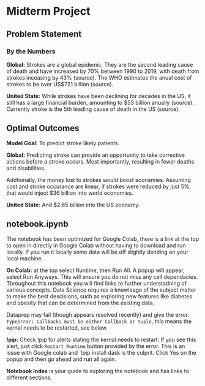 # Midterm Project

## Problem Statement

### By the Numbers

**Global:** Strokes are a global epidemic. They are the second leading cause of death and have increased by 70% between 1990 to 2019, with death from strokes  inceasing by 43% (source). The WHO estimates the anual cost of strokes to be over US$721 billion (source).

**United State:** While strokes have been declining for decades in the US, it still has a large financial burden, amounting to $53 billion anually (source). Currently stroke is the 5th leading cause of death in the US (source).

## Optimal Outcomes

**Model Goal:** To predict stroke likely patients.

**Global:** Predicting stroke can provide an opportunity to take corrective actions before a stroke occurs. Most importantly, resulting in fewer deaths and disabilities.

Addtionally, the money lost to strokes would boost econamies. Assuming cost and stroke occurance are linear, if strokes were reduced by just 5%, that would inject $36 billion into world economies.

**United State:** And $2.65 billion into the US econamy.

## notebook.ipynb

The notebook has been optimized for Google Colab, there is a link at the top to open in directly in Google Colab without having to download and run locally. If you run it locally some data will be off slightly dending on your local machine.

**On Colab:** at the top select Runtime, then Run All. A popup will appear, select Run Anyways. This will ensure you do not miss any cell dependacies. 
Throughout this notebook you will find links to further understadning of various concepts. Data Science requires a knowleage of the subject matter to make the best descisions, such as exploring new features like diabetes and obesity that can be determined from the existing data.

Dataprep may fail (though appears resolved recently) and give the error: `TypeError: Callbacks must be either Callback or tuple`, this means the kernal needs to be restarted, see below.

**!pip:** 
Check !pip for alerts stating the kernal needs to restart. If you see this alert, just click `Restart Runtime` button provided by the error. This is an issue with Google colab and `!pip install dask is the culprit. Click Yes on the popup and then go ahead and run all again.

**Notebook Index** is your guide to exploring the notebook and has links to different sections.

